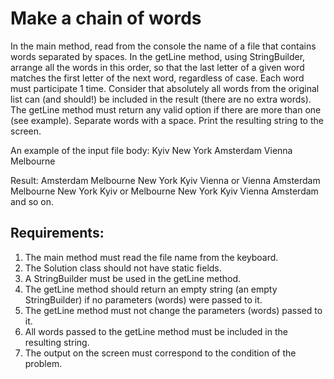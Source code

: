 # Make a chain of words

In the main method, read from the console the name of a file that contains words separated by spaces.
In the getLine method, using StringBuilder, arrange all the words in this order,
so that the last letter of a given word matches the first letter of the next word, regardless of case.
Each word must participate 1 time.
Consider that absolutely all words from the original list can (and should!) be included in the result 
(there are no extra words).
The getLine method must return any valid option if there are more than one (see example).
Separate words with a space.
Print the resulting string to the screen.

An example of the input file body:
Kyiv New York Amsterdam Vienna Melbourne

Result:
Amsterdam Melbourne New York Kyiv Vienna
or
Vienna Amsterdam Melbourne New York Kyiv
or
Melbourne New York Kyiv Vienna Amsterdam
and so on.


## Requirements:

1. The main method must read the file name from the keyboard.
2. The Solution class should not have static fields.
3. A StringBuilder must be used in the getLine method.
4. The getLine method should return an empty string (an empty StringBuilder) if no parameters (words) were passed to it.
5. The getLine method must not change the parameters (words) passed to it.
6. All words passed to the getLine method must be included in the resulting string.
7. The output on the screen must correspond to the condition of the problem.